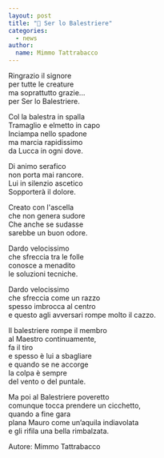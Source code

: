 ```yaml
---
layout: post
title: "🎯 Ser lo Balestriere"
categories:
  - news
author:
  name: Mimmo Tattrabacco
---
```


Ringrazio il signore<br/>
per tutte le creature<br/>
ma soprattutto grazie...<br/>
per Ser lo Balestriere.

<!-- more -->

Col la balestra in spalla<br/>
Tramaglio e elmetto in capo<br/>
Inciampa nello spadone<br/>
ma marcia rapidissimo<br/>
da Lucca in ogni dove.

Di animo serafico<br/>
non porta mai rancore.<br/>
Lui in silenzio ascetico<br/>
Sopporterà il dolore.

Creato con l'ascella<br/>
che non genera sudore<br/>
Che anche se sudasse<br/>
sarebbe un buon odore.

Dardo velocissimo<br/>
che sfreccia tra le folle<br/>
conosce a menadito<br/>
le soluzioni tecniche.

Dardo velocissimo<br/>
che sfreccia come un razzo<br/>
spesso imbrocca al centro<br/>
e questo agli avversari rompe molto il cazzo.

Il balestriere rompe il membro<br/>
al Maestro continuamente,<br/>
fa il tiro<br/>
e spesso è lui a sbagliare<br/>
e quando se ne accorge<br/>
la colpa è sempre<br/>
del vento o del puntale.

Ma poi al Balestriere poveretto<br/>
comunque tocca prendere un cicchetto,<br/>
quando a fine gara<br/>
plana Mauro come un’aquila indiavolata<br/>
e gli rifila una bella rimbalzata.

Autore: Mimmo Tattrabacco
